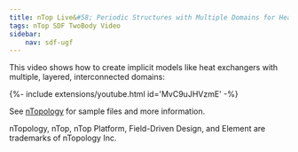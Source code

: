 ```yaml
---
title: nTop Live&#58; Periodic Structures with Multiple Domains for Heat Transfer and Beyond
tags: nTop SDF TwoBody Video
sidebar:
    nav: sdf-ugf
---
```


This video shows how to create implicit models like heat exchangers with multiple, layered, interconnected domains:

<div>{%- include extensions/youtube.html id='MvC9uJHVzmE' -%}</div>
<!--more-->

See [nTopology](https://ntopology.com/videos/video/ntop-live-periodic-structures-with-multiple-domains-for-heat-transfer-and-beyond/) for sample files and more information.

<div class="article__license">nTopology, nTop, nTop Platform, Field-Driven Design, and Element are trademarks of nTopology Inc.</div>
